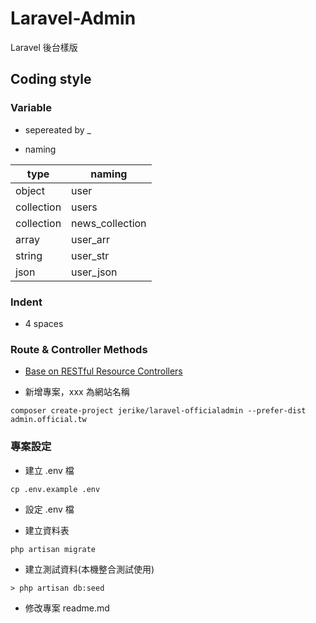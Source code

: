 # Laravel-Admin
Laravel 後台樣版

## Coding style

### Variable
* sepereated by _

* naming

| type      | naming          |
|-----------|-----------------|
|object     | user            |
|collection | users           |
|collection | news_collection |
|array      | user_arr        |
|string     | user_str        |
|json       | user_json       |

### Indent
* 4 spaces

### Route & Controller Methods
* [Base on RESTful Resource Controllers](http://laravel.com/docs/5.1/controllers#restful-resource-controllers)


* 新增專案，xxx 為網站名稱

```
composer create-project jerike/laravel-officialadmin --prefer-dist admin.official.tw
```

### 專案設定

* 建立 .env 檔

```
cp .env.example .env
```

* 設定 .env 檔

* 建立資料表

```
php artisan migrate
```

* 建立測試資料(本機整合測試使用)

```
> php artisan db:seed
```

* 修改專案 readme.md

